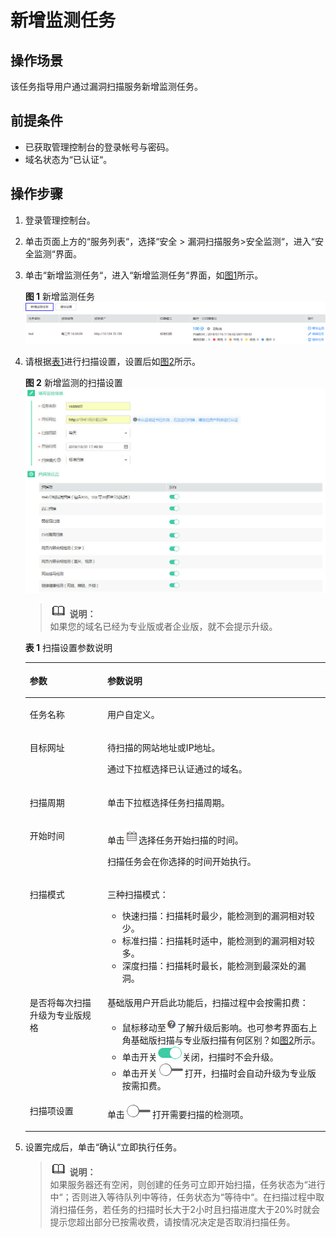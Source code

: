 # 新增监测任务<a name="ZH-CN_TOPIC_0118746213"></a>

## 操作场景<a name="section16327134614463"></a>

该任务指导用户通过漏洞扫描服务新增监测任务。

## 前提条件<a name="section98086323216"></a>

-   已获取管理控制台的登录帐号与密码。
-   域名状态为“已认证“。

## 操作步骤<a name="section92527214249"></a>

1.  登录管理控制台。
2.  单击页面上方的“服务列表“，选择“安全  \>  漏洞扫描服务\>安全监测“，进入“安全监测“界面。
3.  单击“新增监测任务“，进入“新增监测任务“界面，如[图1](#fig8716958152919)所示。

    **图 1**  新增监测任务<a name="fig8716958152919"></a>  
    ![](figures/新增监测任务.png "新增监测任务")

4.  请根据[表1](#table13105205413919)进行扫描设置，设置后如[图2](#fig5927172481519)所示。

    **图 2**  新增监测的扫描设置<a name="fig5927172481519"></a>  
    ![](figures/新增监测的扫描设置.jpg "新增监测的扫描设置")

    >![](public_sys-resources/icon-note.gif) **说明：**   
    >如果您的域名已经为专业版或者企业版，就不会提示升级。  

    **表 1**  扫描设置参数说明

    <a name="table13105205413919"></a>
    <table><thead align="left"><tr id="row1610517541494"><th class="cellrowborder" valign="top" width="25.840000000000003%" id="mcps1.2.3.1.1"><p id="p7105254094"><a name="p7105254094"></a><a name="p7105254094"></a>参数</p>
    </th>
    <th class="cellrowborder" valign="top" width="74.16%" id="mcps1.2.3.1.2"><p id="p210511545911"><a name="p210511545911"></a><a name="p210511545911"></a>参数说明</p>
    </th>
    </tr>
    </thead>
    <tbody><tr id="row51054541898"><td class="cellrowborder" valign="top" width="25.840000000000003%" headers="mcps1.2.3.1.1 "><p id="p6105155411917"><a name="p6105155411917"></a><a name="p6105155411917"></a>任务名称</p>
    </td>
    <td class="cellrowborder" valign="top" width="74.16%" headers="mcps1.2.3.1.2 "><p id="p51051854094"><a name="p51051854094"></a><a name="p51051854094"></a>用户自定义。</p>
    </td>
    </tr>
    <tr id="row1110517542911"><td class="cellrowborder" valign="top" width="25.840000000000003%" headers="mcps1.2.3.1.1 "><p id="p18105195417914"><a name="p18105195417914"></a><a name="p18105195417914"></a>目标网址</p>
    </td>
    <td class="cellrowborder" valign="top" width="74.16%" headers="mcps1.2.3.1.2 "><p id="p810515549916"><a name="p810515549916"></a><a name="p810515549916"></a>待扫描的网站地址或IP地址。</p>
    <p id="p121051754999"><a name="p121051754999"></a><a name="p121051754999"></a>通过下拉框选择已认证通过的域名。</p>
    </td>
    </tr>
    <tr id="row51055543919"><td class="cellrowborder" valign="top" width="25.840000000000003%" headers="mcps1.2.3.1.1 "><p id="p18105105419914"><a name="p18105105419914"></a><a name="p18105105419914"></a>扫描周期</p>
    </td>
    <td class="cellrowborder" valign="top" width="74.16%" headers="mcps1.2.3.1.2 "><p id="p131051154594"><a name="p131051154594"></a><a name="p131051154594"></a>单击下拉框选择任务扫描周期。</p>
    </td>
    </tr>
    <tr id="row1310515548919"><td class="cellrowborder" valign="top" width="25.840000000000003%" headers="mcps1.2.3.1.1 "><p id="p31051541892"><a name="p31051541892"></a><a name="p31051541892"></a>开始时间</p>
    </td>
    <td class="cellrowborder" valign="top" width="74.16%" headers="mcps1.2.3.1.2 "><p id="p208071144121219"><a name="p208071144121219"></a><a name="p208071144121219"></a>单击<a name="image1180715449125"></a><a name="image1180715449125"></a><span><img id="image1180715449125" src="figures/选择日期图标.png"></span>选择任务开始扫描的时间。</p>
    <p id="p310514548920"><a name="p310514548920"></a><a name="p310514548920"></a>扫描任务会在你选择的时间开始执行。</p>
    </td>
    </tr>
    <tr id="row19928103045314"><td class="cellrowborder" valign="top" width="25.840000000000003%" headers="mcps1.2.3.1.1 "><p id="p19281830205312"><a name="p19281830205312"></a><a name="p19281830205312"></a>扫描模式</p>
    </td>
    <td class="cellrowborder" valign="top" width="74.16%" headers="mcps1.2.3.1.2 "><p id="p10153124114537"><a name="p10153124114537"></a><a name="p10153124114537"></a>三种扫描模式：</p>
    <a name="ul723114126541"></a><a name="ul723114126541"></a><ul id="ul723114126541"><li>快速扫描：扫描耗时最少，能检测到的漏洞相对较少。</li><li>标准扫描：扫描耗时适中，能检测到的漏洞相对较多。</li><li>深度扫描：扫描耗时最长，能检测到最深处的漏洞。</li></ul>
    </td>
    </tr>
    <tr id="row101058544913"><td class="cellrowborder" valign="top" width="25.840000000000003%" headers="mcps1.2.3.1.1 "><p id="p11052542910"><a name="p11052542910"></a><a name="p11052542910"></a>是否将每次扫描升级为专业版规格</p>
    </td>
    <td class="cellrowborder" valign="top" width="74.16%" headers="mcps1.2.3.1.2 "><p id="p2105165417914"><a name="p2105165417914"></a><a name="p2105165417914"></a>基础版用户开启此功能后，扫描过程中会按需扣费：</p>
    <a name="ul1310575413919"></a><a name="ul1310575413919"></a><ul id="ul1310575413919"><li>鼠标移动至<a name="image151053543918"></a><a name="image151053543918"></a><span><img id="image151053543918" src="figures/了解更多图标.png"></span>了解升级后影响。也可参考界面右上角基础版扫描与专业版扫描有何区别？如<a href="#ZH-CN_TOPIC_0118746213__fig5927172481519">图2</a>所示。</li><li>单击开关<a name="image31053544916"></a><a name="image31053544916"></a><span><img id="image31053544916" src="figures/开启图标.png"></span>关闭，扫描时不会升级。</li><li>单击开关<a name="image16105854194"></a><a name="image16105854194"></a><span><img id="image16105854194" src="figures/关闭图标.png"></span>打开，扫描时会自动升级为专业版按需扣费。</li></ul>
    </td>
    </tr>
    <tr id="row497202419558"><td class="cellrowborder" valign="top" width="25.840000000000003%" headers="mcps1.2.3.1.1 "><p id="p139741524105512"><a name="p139741524105512"></a><a name="p139741524105512"></a>扫描项设置</p>
    </td>
    <td class="cellrowborder" valign="top" width="74.16%" headers="mcps1.2.3.1.2 "><p id="p1197442410553"><a name="p1197442410553"></a><a name="p1197442410553"></a>单击<a name="zh-cn_topic_0115922780_image936417289347"></a><a name="zh-cn_topic_0115922780_image936417289347"></a><span><img id="zh-cn_topic_0115922780_image936417289347" src="figures/关闭图标.png"></span>打开需要扫描的检测项。</p>
    </td>
    </tr>
    </tbody>
    </table>

5.  设置完成后，单击“确认“立即执行任务。

    >![](public_sys-resources/icon-note.gif) **说明：**   
    >如果服务器还有空闲，则创建的任务可立即开始扫描，任务状态为“进行中“；否则进入等待队列中等待，任务状态为“等待中“。在扫描过程中取消扫描任务，若任务的扫描时长大于2小时且扫描进度大于20%时就会提示您超出部分已按需收费，请按情况决定是否取消扫描任务。  


